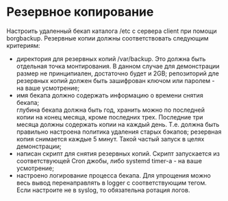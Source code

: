 
<h1>Резервное копирование</h1>
<p>Настроить удаленный бекап каталога /etc c сервера client при помощи borgbackup. Резервные копии должны соответствовать следующим критериям:</p>
<ul>
  <li>директория для резервных копий /var/backup. Это должна быть отдельная точка монтирования. В данном случае для демонстрации размер не принципиален, достаточно будет и 2GB;
  репозиторий дле резервных копий должен быть зашифрован ключом или паролем - на ваше усмотрение;</li>
  <li>имя бекапа должно содержать информацию о времени снятия бекапа;</li>
  глубина бекапа должна быть год, хранить можно по последней копии на конец месяца, кроме последних трех.
  Последние три месяца должны содержать копии на каждый день. Т.е. должна быть правильно настроена политика удаления старых бэкапов;
  резервная копия снимается каждые 5 минут. Такой частый запуск в целях демонстрации;</li>
  <li>написан скрипт для снятия резервных копий. Скрипт запускается из соответствующей Cron джобы, либо systemd timer-а - на ваше усмотрение;</li>
  <li>настроено логирование процесса бекапа. Для упрощения можно весь вывод перенаправлять в logger с соответствующим тегом. Если настроите не в syslog, то обязательна ротация логов.</li>
</ul>

